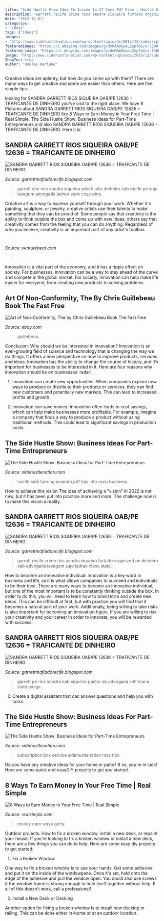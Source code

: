 ```yaml
---
title: "Side Hustle From Idea To Income In 27 Days Pdf Free : Hustle Side Turning Amanda Pdf Tips Into Main Business"
description: "Garrett recife crime rios sandra siqueira furtado organized pe dinheiro oab advogada lavagem sujo ladrao close state"
date: "2022-12-01"
categories:
- "ideas"
tags: ["ideas"]
images:
- "http://www.sidehustlenation.com/wp-content/uploads/2015/12/subscription-box-service-683x1024.jpg"
featuredImage: "https://i.ebayimg.com/images/g/dmMAAOSweLZepfoG/s-l300.jpg"
featured_image: "https://i.ebayimg.com/images/g/dmMAAOSweLZepfoG/s-l300.jpg"
image: "http://www.sidehustlenation.com/wp-content/uploads/2015/12/subscription-box-service-683x1024.jpg"
ShowToc: true
author: "Hayley Kerluke"
---
```



Creative ideas are aplenty, but how do you come up with them? There are many ways to get creative and some are easier than others. Here are five simple tips: 

	

		
looking for SANDRA GARRETT RIOS SIQUEIRA OAB/PE 12636 = TRAFICANTE DE DINHEIRO you've visit to the right place. We have 8 Pictures about SANDRA GARRETT RIOS SIQUEIRA OAB/PE 12636 = TRAFICANTE DE DINHEIRO like 8 Ways to Earn Money in Your Free Time | Real Simple, The Side Hustle Show: Business Ideas for Part-Time Entrepreneurs and also SANDRA GARRETT RIOS SIQUEIRA OAB/PE 12636 = TRAFICANTE DE DINHEIRO. Here it is:
		
    
## SANDRA GARRETT RIOS SIQUEIRA OAB/PE 12636 = TRAFICANTE DE DINHEIRO

<img loading=lazy src="https://2.bp.blogspot.com/-I_WxZPYlPA4/VT5ADlzsj4I/AAAAAAAAAvg/UnMOv_6Pptk/s1600/Julia%2BGarrett.jpg" onerror="this.onerror=null;this.src='https://tse1.mm.bing.net/th?id=OIP.GNi9ga1Wx9QRhHlyN0otHQHaHa&amp;pid=15.1';" alt="SANDRA GARRETT RIOS SIQUEIRA OAB/PE 12636 = TRAFICANTE DE DINHEIRO">

_Source: garrettmafiadorecife.blogspot.com_

>garrett she rios sandra siqueira which julia dinheiro oab recife pe sujo lavagem advogada ladrao stole cozy pina. 

	

Creative art is a way to express yourself through your work. Whether it's painting, sculpture, or jewelry, creative artists use their talents to make something that they can be proud of. Some people say that creativity is the ability to think outside the box and come up with new ideas; others say that creativity comes from the feeling that you can do anything. Regardless of who you believe, creativity is an important part of any artist's toolbox.

    
## 

<img loading=lazy src="https://venturebeat.com/wp-content/uploads/2018/03/screen-shot-2018-03-08-at-2-17-50-pm.png" onerror="this.onerror=null;this.src='https://tse4.mm.bing.net/th?id=OIP.C98q-uxHMrvq51XTo8eEbAHaEK&amp;pid=15.1';" alt="">

_Source: venturebeat.com_

>. 

	

Innovation is a vital part of the economy, and it has a ripple effect on society. For businesses, innovation can be a way to stay ahead of the curve and compete in the global market. For society, innovation can help make life easier for everyone, from creating new products to solving problems.

    
## Art Of Non-Conformity, The By Chris Guillebeau Book The Fast Free

<img loading=lazy src="https://i.ebayimg.com/images/g/dmMAAOSweLZepfoG/s-l300.jpg" onerror="this.onerror=null;this.src='https://tse1.mm.bing.net/th?id=OIP.AND-s0mlicHYJKsN6ag2IgAAAA&amp;pid=15.1';" alt="Art of Non-Conformity, The by Chris Guillebeau Book The Fast Free">

_Source: ebay.com_

>guillebeau. 

	

Conclusion: Why should we be interested in innovation?
Innovation is an ever-growing field of science and technology that is changing the way we do things. It offers a new perspective on how to improve products, services and ideas. Innovation has the ability to change the course of history, and it’s important for businesses to be interested in it. Here are four reasons why innovation should be on businesses’ radar:
1) Innovation can create new opportunities: When companies explore new ways to produce or distribute their products or services, they can find new customers and potentially new markets. This can lead to increased profits and growth.

2) Innovation can save money: Innovation often leads to cost savings, which can help make businesses more profitable. For example, imagine a company that finds a way to produce a product without using traditional methods. This could lead to significant savings in production costs.

    
## The Side Hustle Show: Business Ideas For Part-Time Entrepreneurs

<img loading=lazy src="https://lh3.googleusercontent.com/GpH67BIzu5xWwQG4_DHC0CySEnMWSM8-gjgUFOQIYJkxDmIDkX0soNVgXq3hT2t3F9Pw2gJRLmCgVtdw9lrkaA=s0" onerror="this.onerror=null;this.src='https://tse2.mm.bing.net/th?id=OIP.aCltrcbKnIoDCVNz0JpaPgHaEJ&amp;pid=15.1';" alt="The Side Hustle Show: Business Ideas for Part-Time Entrepreneurs">

_Source: sidehustlenation.com_

>hustle side turning amanda pdf tips into main business. 

	

How to achieve this vision
The idea of achieving a "vision" in 2022 is not new, but it has been put into practice more and more. The challenge now is to make this vision a reality.

    
## SANDRA GARRETT RIOS SIQUEIRA OAB/PE 12636 = TRAFICANTE DE DINHEIRO

<img loading=lazy src="https://lh5.googleusercontent.com/proxy/aQndReD0V_LU6xmDoG9lzSERP3oAvGH8zOiIKaebI1r9H7uiFa8GSwhePjiF4oyGRdKI3ovIWYigJ48K7JgmyxTnMX8TAWNOnl-XNMNuCw=s0-d" onerror="this.onerror=null;this.src='https://tse2.mm.bing.net/th?id=OIP.587FG0DD-8RDuqeSOBI0BQHaFj&amp;pid=15.1';" alt="SANDRA GARRETT RIOS SIQUEIRA OAB/PE 12636 = TRAFICANTE DE DINHEIRO">

_Source: garrettmafiadorecife.blogspot.com_

>garrett recife crime rios sandra siqueira furtado organized pe dinheiro oab advogada lavagem sujo ladrao close state. 

	

How to become an innovative individual:
Innovation is a key word in business and life, as it is what allows companies to succeed and individuals to be their best. There are many ways to become an innovative individual, but one of the most important is to be constantly thinking outside the box. In order to do this, you will need to learn how to brainstorm and create new ideas. This can be difficult at first, but with practice you will find that it becomes a natural part of your work. Additionally, being willing to take risks is also important for becoming an innovation figure. If you are willing to risk your creativity and your career in order to innovate, you will be rewarded with success.

    
## SANDRA GARRETT RIOS SIQUEIRA OAB/PE 12636 = TRAFICANTE DE DINHEIRO

<img loading=lazy src="http://p0.storage.canalblog.com/03/84/1365469/105856475_o.png" onerror="this.onerror=null;this.src='https://tse1.mm.bing.net/th?id=OIP.xRIo0k9Z73YGCZN1XaATAAHaDI&amp;pid=15.1';" alt="SANDRA GARRETT RIOS SIQUEIRA OAB/PE 12636 = TRAFICANTE DE DINHEIRO">

_Source: garrettmafiadorecife.blogspot.com_

>garrett pe rios sandra oab siqueira pastor da advogada self maria state amiga. 

	

2. Create a digital assistant that can answer questions and help you with tasks.

    
## The Side Hustle Show: Business Ideas For Part-Time Entrepreneurs

<img loading=lazy src="http://www.sidehustlenation.com/wp-content/uploads/2015/12/subscription-box-service-683x1024.jpg" onerror="this.onerror=null;this.src='https://tse2.mm.bing.net/th?id=OIP.ztBU8C-6-pGM4fR7TE2ONwHaLG&amp;pid=15.1';" alt="The Side Hustle Show: Business Ideas for Part-Time Entrepreneurs">

_Source: sidehustlenation.com_

>subscription box service sidehustlenation ross tips. 

	

Do you have any creative ideas for your home or patio? If so, you're in luck! Here are some quick and easyDIY projects to get you started.

    
## 8 Ways To Earn Money In Your Free Time | Real Simple

<img loading=lazy src="https://cdn-image.realsimple.com/sites/default/files/styles/rs_main_image/public/making-jewelry.jpg?itok=JcU3g85z" onerror="this.onerror=null;this.src='https://tse1.mm.bing.net/th?id=OIP.vV1JeVYD7eUvtAGJEAuBDwAAAA&amp;pid=15.1';" alt="8 Ways to Earn Money in Your Free Time | Real Simple">

_Source: realsimple.com_

>money earn ways getty. 

	

Outdoor projects: How to fix a broken window, install a new deck, or repaint your house.
If you're looking to fix a broken window or install a new deck, there are a few things you can do to help. Here are some easy diy projects to get started:
1. Fix a Broken Window

One way to fix a broken window is to use your hands. Get some adhesive and put it on the inside of the windowpane. Once it's set, hold onto the edge of the adhesive and pull the window open. You could also use screws if the window frame is strong enough to hold itself together without help. If all of this doesn't work, call a professional!

2. Install a New Deck or Decking

Another option for fixing a broken window is to install new decking or railing. This can be done either in-home or at an outdoor location.

